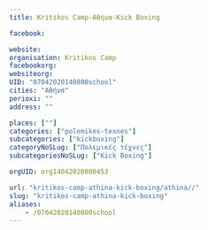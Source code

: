 ```yaml
---
title: Kritikos Camp-Αθήνα-Kick Boxing

facebook:

website:
organisation: Kritikos Camp
facebookorg:
websiteorg:
UID: "07042020140800school"
cities: "Αθήνα"
perioxi: ""
address: ""

places: [""]
categories: ["polemikes-texnes"]
subcategories: ["kickboxing"]
categoryNoSLug: ["Πολεμικές τέχνες"]
subcategoriesNoSLug: ["Kick Boxing"]

orgUID: org14042020000453

url: "kritikos-camp-athina-kick-boxing/athina//"
slug: "kritikos-camp-athina-kick-boxing"
aliases:
    - /07042020140800school
---
```





